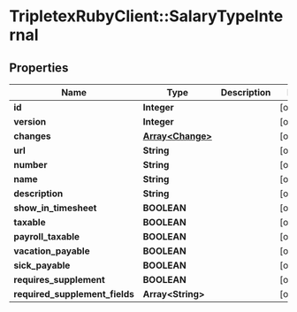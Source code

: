 # TripletexRubyClient::SalaryTypeInternal

## Properties
Name | Type | Description | Notes
------------ | ------------- | ------------- | -------------
**id** | **Integer** |  | [optional] 
**version** | **Integer** |  | [optional] 
**changes** | [**Array&lt;Change&gt;**](Change.md) |  | [optional] 
**url** | **String** |  | [optional] 
**number** | **String** |  | [optional] 
**name** | **String** |  | [optional] 
**description** | **String** |  | [optional] 
**show_in_timesheet** | **BOOLEAN** |  | [optional] 
**taxable** | **BOOLEAN** |  | [optional] 
**payroll_taxable** | **BOOLEAN** |  | [optional] 
**vacation_payable** | **BOOLEAN** |  | [optional] 
**sick_payable** | **BOOLEAN** |  | [optional] 
**requires_supplement** | **BOOLEAN** |  | [optional] 
**required_supplement_fields** | **Array&lt;String&gt;** |  | [optional] 


